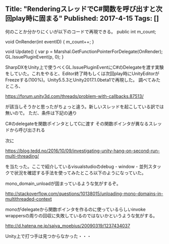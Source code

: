 Title: "RenderingスレッドでC#関数を呼び出すと次回play時に固まる"
Published: 2017-4-15
Tags: []
---

何のことか分かりにくいが以下のコードで再現できる。
public int m_count;

void OnRender(int eventID)
{
    m_count++;
}

void Update()
{
    var p = Marshal.GetFunctionPointerForDelegate(OnRender);
    GL.IssuePluginEvent(p, 0);
}


SharpDXをUnity上で使うべくGL.IssuePluginEventにC#のDelegateを渡す実験をしていた。これをやると、Editor終了時もしくは次回play時にUnityEditorがFreezeする(100%)。Unity5.5.3とUnity2017.1.0beta1で再現した。
調べてみたところ、

https://forum.unity3d.com/threads/problem-with-callbacks.87513/

が該当しそうかと思ったがちょっと違う。新しいスレッドを起こしている訳では無いので。 ただ、条件は下記の通り

C#のdelegateを関数ポインタとしてCに渡す
その関数ポインタが異なるスレッドから呼び出される

次に

https://blog.tedd.no/2016/10/09/investigating-unity-hang-on-second-run-multi-threading/

を当たった。ここで紹介しているvisualstudioのdebug - window - 並列スタックで状況を確認する手法を使ってみたところ以下のようになっていた。


mono_domain_unloadが固まっているような気がするぞ。

http://stackoverflow.com/questions/10138015/unloading-mono-domains-in-multithreaded-context

monoがdelegateから関数ポインタを作るのに使っているらしいinvoke wrappersの周りの回収に失敗しているのではないかというような気がする。

http://d.hatena.ne.jp/saiya_moebius/20090319/1237434037

Unity上で打つ手は見つからなかった・・・
